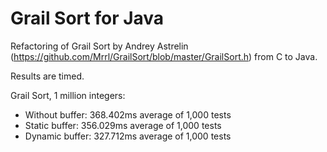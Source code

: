 # Grail Sort for Java
Refactoring of Grail Sort by Andrey Astrelin (https://github.com/Mrrl/GrailSort/blob/master/GrailSort.h) from C to Java.

Results are timed.

Grail Sort, 1 million integers:
- Without buffer: 368.402ms average of 1,000 tests
- Static buffer: 356.029ms average of 1,000 tests
- Dynamic buffer: 327.712ms average of 1,000 tests
